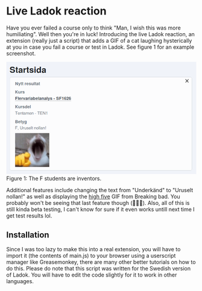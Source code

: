 # Live Ladok reaction
Have you ever failed a course only to think "Man, I wish this was more humiliating". Well then you're in luck! Introducing the live Ladok reaction, an extension (really just a script) that adds a GIF of a cat laughing hysterically at you in case you fail a course or test in Ladok. See figure 1 for an example screenshot.




![Screenshot](example.png)
Figure 1: The F students are inventors.


Additional features include changing the text from "Underkänd" to "Uruselt nollan!" as well as displaying the [high five](https://youtu.be/HPdURyombM0) GIF from Breaking bad. You probably won't be seeing that last feature though (🤣🫵🥀). Also, all of this is still kinda beta testing, I can't know for sure if it even works untill next time I get test results lol.

## Installation
Since I was too lazy to make this into a real extension, you will have to import it (the contents of main.js) to your browser using a userscript manager like Greasemonkey, there are many other better tutorials on how to do this. Please do note that this script was written for the Swedish version of Ladok. You will have to edit the code slightly for it to work in other languages.
